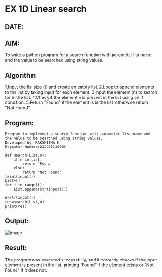# EX 1D Linear search
## DATE:
## AIM:
To write a python program for a search function with parameter list name and the value to be searched using string values.

## Algorithm
1.Input the list size (t) and create an empty list.
2.Loop to append elements to the list by taking input for each element.
3.Input the element (n) to search for in the list.
4.Check if the element n is present in the list using an if condition.
5.Return "Found" if the element is in the list, otherwise return "Not Found".
## Program:
~~~
Program to implement a search function with parameter list name and the value to be searched using string values.
Developed by: RAKSHITHA K
Register Number:212223110039

def search(List,n):
    if n in List:
        return "Found"
    else:
        return "Not Found"
t=int(input())
List=[]
for i in range(t):
    List.append(str(input()))

n=str(input())    
res=search(List,n)    
print(res) 

~~~

## Output:
![image](https://github.com/user-attachments/assets/3b1afd4e-89af-4673-b7c9-bd968c496be0)

## Result:
The program was executed successfully, and it correctly checks if the input element is present in the list, printing "Found" if the element exists or "Not Found" if it does not.
